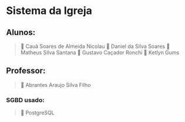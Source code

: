 # Sistema da Igreja

## Alunos:
> 🔹 Cauã Soares de Almeida Nicolau 
> 🔹 Daniel da Silva Soares 
> 🔹 Matheus Silva Santana 
> 🔹 Gustavo Caçador Ronchi
> 🔹 Ketlyn Gums

## Professor: 
> 📖 Abrantes Araujo Silva Filho

### SGBD usado:
> 🐘 PostgreSQL
